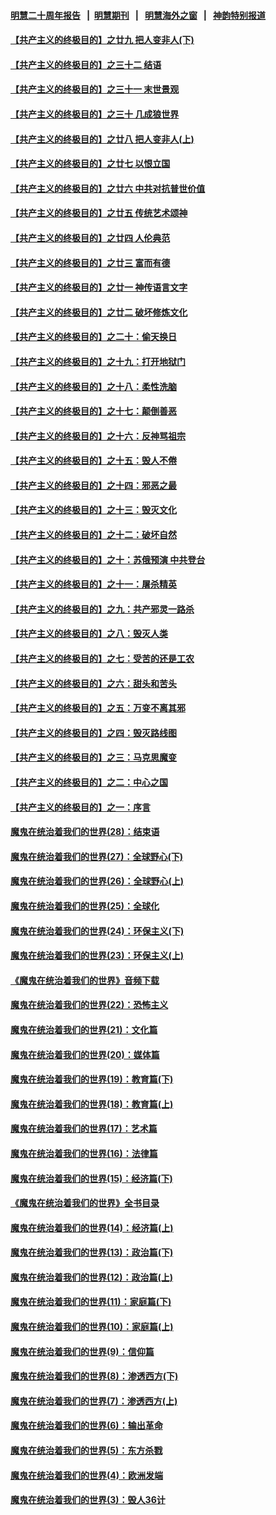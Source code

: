 #### [明慧二十周年报告](https://github.com/gfw-breaker/mh-reports/blob/master/README.md?t=07231621) &nbsp;&nbsp;|&nbsp;&nbsp;[明慧期刊](https://github.com/gfw-breaker/mh-qikan) &nbsp;&nbsp;|&nbsp;&nbsp; [明慧海外之窗](https://github.com/gfw-breaker/mh-news/blob/master/README.md?t=07231621) &nbsp;&nbsp;|&nbsp;&nbsp; [神韵特别报道](https://github.com/gfw-breaker/mh-news/blob/master/shenyun.md?t=07231621) 

#### [【共产主义的终极目的】之廿九 把人变非人(下)](../pages/nsc422/n11344140.md?t=07231621) 

#### [【共产主义的终极目的】之三十二 结语](../pages/nsc422/n11360535.md?t=07231621) 

#### [【共产主义的终极目的】之三十一 末世景观](../pages/nsc422/n11351129.md?t=07231621) 

#### [【共产主义的终极目的】之三十 几成狼世界](../pages/nsc422/n11348280.md?t=07231621) 

#### [【共产主义的终极目的】之廿八 把人变非人(上)](../pages/nsc422/n11340492.md?t=07231621) 

#### [【共产主义的终极目的】之廿七 以恨立国](../pages/nsc422/n11336944.md?t=07231621) 

#### [【共产主义的终极目的】之廿六 中共对抗普世价值](../pages/nsc422/n11324785.md?t=07231621) 

#### [【共产主义的终极目的】之廿五 传统艺术颂神](../pages/nsc422/n11296396.md?t=07231621) 

#### [【共产主义的终极目的】之廿四 人伦典范](../pages/nsc422/n11296397.md?t=07231621) 

#### [【共产主义的终极目的】之廿三 富而有德](../pages/nsc422/n11283598.md?t=07231621) 

#### [【共产主义的终极目的】之廿一 神传语言文字](../pages/nsc422/n11263265.md?t=07231621) 

#### [【共产主义的终极目的】之廿二 破坏修炼文化](../pages/nsc422/n11245728.md?t=07231621) 

#### [【共产主义的终极目的】之二十：偷天换日](../pages/nsc422/n11238846.md?t=07231621) 

#### [【共产主义的终极目的】之十九：打开地狱门](../pages/nsc422/n11206376.md?t=07231621) 

#### [【共产主义的终极目的】之十八：柔性洗脑](../pages/nsc422/n11199994.md?t=07231621) 

#### [【共产主义的终极目的】之十七：颠倒善恶](../pages/nsc422/n11179782.md?t=07231621) 

#### [【共产主义的终极目的】之十六：反神骂祖宗](../pages/nsc422/n11166798.md?t=07231621) 

#### [【共产主义的终极目的】之十五：毁人不倦](../pages/nsc422/n11166792.md?t=07231621) 

#### [【共产主义的终极目的】之十四：邪恶之最](../pages/nsc422/n11150249.md?t=07231621) 

#### [【共产主义的终极目的】之十三：毁灭文化](../pages/nsc422/n11135227.md?t=07231621) 

#### [【共产主义的终极目的】之十二：破坏自然](../pages/nsc422/n11135214.md?t=07231621) 

#### [【共产主义的终极目的】之十：苏俄预演 中共登台](../pages/nsc422/n11118424.md?t=07231621) 

#### [【共产主义的终极目的】之十一：屠杀精英](../pages/nsc422/n11118442.md?t=07231621) 

#### [【共产主义的终极目的】之九：共产邪灵一路杀](../pages/nsc422/n11114139.md?t=07231621) 

#### [【共产主义的终极目的】之八：毁灭人类](../pages/nsc422/n11108503.md?t=07231621) 

#### [【共产主义的终极目的】之七：受苦的还是工农](../pages/nsc422/n11101809.md?t=07231621) 

#### [【共产主义的终极目的】之六：甜头和苦头](../pages/nsc422/n11096971.md?t=07231621) 

#### [【共产主义的终极目的】之五：万变不离其邪](../pages/nsc422/n11091285.md?t=07231621) 

#### [【共产主义的终极目的】之四：毁灭路线图](../pages/nsc422/n11086284.md?t=07231621) 

#### [【共产主义的终极目的】之三：马克思魔变](../pages/nsc422/n11061941.md?t=07231621) 

#### [【共产主义的终极目的】之二：中心之国](../pages/nsc422/n11047728.md?t=07231621) 

#### [【共产主义的终极目的】之一：序言](../pages/nsc422/n11086077.md?t=07231621) 

#### [魔鬼在统治着我们的世界(28)：结束语](../pages/nsc422/n10936246.md?t=07231621) 

#### [魔鬼在统治着我们的世界(27)：全球野心(下)](../pages/nsc422/n10928319.md?t=07231621) 

#### [魔鬼在统治着我们的世界(26)：全球野心(上)](../pages/nsc422/n10900318.md?t=07231621) 

#### [魔鬼在统治着我们的世界(25)：全球化](../pages/nsc422/n10788205.md?t=07231621) 

#### [魔鬼在统治着我们的世界(24)：环保主义(下)](../pages/nsc422/n10695307.md?t=07231621) 

#### [魔鬼在统治着我们的世界(23)：环保主义(上)](../pages/nsc422/n10688613.md?t=07231621) 

#### [《魔鬼在统治着我们的世界》音频下载](../pages/nsc422/n10635553.md?t=07231621) 

#### [魔鬼在统治着我们的世界(22)：恐怖主义](../pages/nsc422/n10614727.md?t=07231621) 

#### [魔鬼在统治着我们的世界(21)：文化篇](../pages/nsc422/n10597706.md?t=07231621) 

#### [魔鬼在统治着我们的世界(20)：媒体篇](../pages/nsc422/n10586579.md?t=07231621) 

#### [魔鬼在统治着我们的世界(19)：教育篇(下)](../pages/nsc422/n10564808.md?t=07231621) 

#### [魔鬼在统治着我们的世界(18)：教育篇(上)](../pages/nsc422/n10526970.md?t=07231621) 

#### [魔鬼在统治着我们的世界(17)：艺术篇](../pages/nsc422/n10499093.md?t=07231621) 

#### [魔鬼在统治着我们的世界(16)：法律篇](../pages/nsc422/n10485969.md?t=07231621) 

#### [魔鬼在统治着我们的世界(15)：经济篇(下)](../pages/nsc422/n10469975.md?t=07231621) 

#### [《魔鬼在统治着我们的世界》全书目录](../pages/nsc422/n10464261.md?t=07231621) 

#### [魔鬼在统治着我们的世界(14)：经济篇(上)](../pages/nsc422/n10457370.md?t=07231621) 

#### [魔鬼在统治着我们的世界(13)：政治篇(下)](../pages/nsc422/n10448270.md?t=07231621) 

#### [魔鬼在统治着我们的世界(12)：政治篇(上)](../pages/nsc422/n10444576.md?t=07231621) 

#### [魔鬼在统治着我们的世界(11)：家庭篇(下)](../pages/nsc422/n10440961.md?t=07231621) 

#### [魔鬼在统治着我们的世界(10)：家庭篇(上)](../pages/nsc422/n10435448.md?t=07231621) 

#### [魔鬼在统治着我们的世界(9)：信仰篇](../pages/nsc422/n10432159.md?t=07231621) 

#### [魔鬼在统治着我们的世界(8)：渗透西方(下)](../pages/nsc422/n10429603.md?t=07231621) 

#### [魔鬼在统治着我们的世界(7)：渗透西方(上)](../pages/nsc422/n10426013.md?t=07231621) 

#### [魔鬼在统治着我们的世界(6)：输出革命](../pages/nsc422/n10421536.md?t=07231621) 

#### [魔鬼在统治着我们的世界(5)：东方杀戮](../pages/nsc422/n10417707.md?t=07231621) 

#### [魔鬼在统治着我们的世界(4)：欧洲发端](../pages/nsc422/n10414890.md?t=07231621) 

#### [魔鬼在统治着我们的世界(3)：毁人36计](../pages/nsc422/n10411583.md?t=07231621) 

